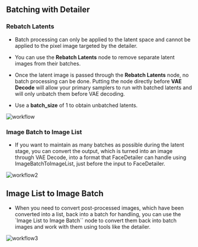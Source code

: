 ## Batching with Detailer

### Rebatch Latents

* Batch processing can only be applied to the latent space and cannot be applied to the pixel image targeted by the detailer.

* You can use the **Rebatch Latents** node to remove separate latent images from their batches.

* Once the latent image is passed through the **Rebatch Latents** node, no batch processing can be done. Putting the node directly before **VAE Decode** will allow your primary samplers to run with batched latents and will only unbatch them before VAE decoding.

* Use a **batch_size** of 1 to obtain unbatched latents.

![workflow](https://github.com/ltdrdata/ComfyUI-extension-tutorials/raw/Main/ComfyUI-Impact-Pack/images/batching-detailer.png)


### Image Batch to Image List

* If you want to maintain as many batches as possible during the latent stage, you can convert the output, which is turned into an image through VAE Decode, into a format that FaceDetailer can handle using ImageBatchToImageList, just before the input to FaceDetailer.

![workflow2](https://github.com/ltdrdata/ComfyUI-extension-tutorials/raw/Main/ComfyUI-Impact-Pack/images/imagebatch_to_imagelist.png)


## Image List to Image Batch

* When you need to convert post-processed images, which have been converted into a list, back into a batch for handling, you can use the `Image List to Image Batch`` node to convert them back into batch images and work with them using tools like the detailer.

![workflow3](https://github.com/ltdrdata/ComfyUI-extension-tutorials/raw/Main/ComfyUI-Impact-Pack/images/imagelist_to_imagebatch.jpg)